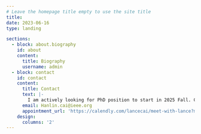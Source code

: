 ```yaml
---
# Leave the homepage title empty to use the site title
title:
date: 2023-06-16
type: landing

sections:
  - block: about.biography
    id: about
    content:
      title: Biography
      username: admin
  - block: contact
    id: contact
    content:
      title: Contact
      text: |-
        I am actively looking for PhD position to start in 2025 Fall. Contact me if you have any leads!
      email: Hanlin.cai@ieee.org
      appointment_url: 'https://calendly.com/lancecai/meet-with-lance?month=2023-06'
    design:
      columns: '2'
---
```

